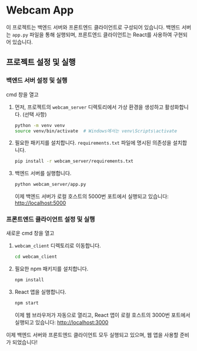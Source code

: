 # Webcam App

이 프로젝트는 백엔드 서버와 프론트엔드 클라이언트로 구성되어 있습니다. 백엔드 서버는 `app.py` 파일을 통해 실행되며, 프론트엔드 클라이언트는 React를 사용하여 구현되어 있습니다.

## 프로젝트 설정 및 실행

### 백엔드 서버 설정 및 실행
cmd 창을 열고
1. 먼저, 프로젝트의 `webcam_server` 디렉토리에서 가상 환경을 생성하고 활성화합니다. (선택 사항)
   ```bash
   python -m venv venv
   source venv/bin/activate  # Windows에서는 venv\Scripts\activate
   ```

2. 필요한 패키지를 설치합니다. `requirements.txt` 파일에 명시된 의존성을 설치합니다.
   ```bash
   pip install -r webcam_server/requirements.txt
   ```

3. 백엔드 서버를 실행합니다.
   ```bash
   python webcam_server/app.py
   ```
   이제 백엔드 서버가 로컬 호스트의 5000번 포트에서 실행되고 있습니다: [http://localhost:5000](http://localhost:5000)

### 프론트엔드 클라이언트 설정 및 실행
새로운 cmd 창을 열고
1. `webcam_client` 디렉토리로 이동합니다.
   ```bash
   cd webcam_client
   ```

2. 필요한 npm 패키지를 설치합니다.
   ```bash
   npm install
   ```

3. React 앱을 실행합니다.
   ```bash
   npm start
   ```
   이제 웹 브라우저가 자동으로 열리고, React 앱이 로컬 호스트의 3000번 포트에서 실행되고 있습니다: [http://localhost:3000](http://localhost:3000)

이제 백엔드 서버와 프론트엔드 클라이언트 모두 실행되고 있으며, 웹 앱을 사용할 준비가 되었습니다!
